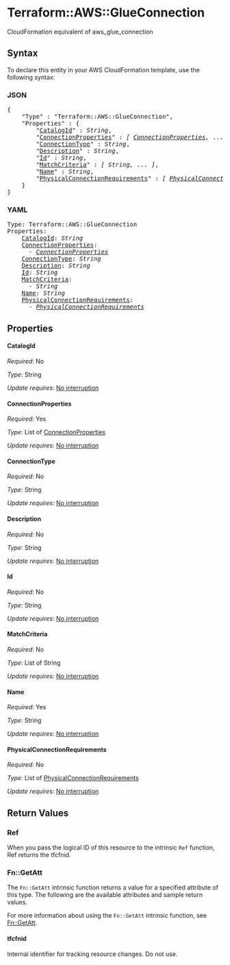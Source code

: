 # Terraform::AWS::GlueConnection

CloudFormation equivalent of aws_glue_connection

## Syntax

To declare this entity in your AWS CloudFormation template, use the following syntax:

### JSON

<pre>
{
    "Type" : "Terraform::AWS::GlueConnection",
    "Properties" : {
        "<a href="#catalogid" title="CatalogId">CatalogId</a>" : <i>String</i>,
        "<a href="#connectionproperties" title="ConnectionProperties">ConnectionProperties</a>" : <i>[ <a href="connectionproperties.md">ConnectionProperties</a>, ... ]</i>,
        "<a href="#connectiontype" title="ConnectionType">ConnectionType</a>" : <i>String</i>,
        "<a href="#description" title="Description">Description</a>" : <i>String</i>,
        "<a href="#id" title="Id">Id</a>" : <i>String</i>,
        "<a href="#matchcriteria" title="MatchCriteria">MatchCriteria</a>" : <i>[ String, ... ]</i>,
        "<a href="#name" title="Name">Name</a>" : <i>String</i>,
        "<a href="#physicalconnectionrequirements" title="PhysicalConnectionRequirements">PhysicalConnectionRequirements</a>" : <i>[ <a href="physicalconnectionrequirements.md">PhysicalConnectionRequirements</a>, ... ]</i>
    }
}
</pre>

### YAML

<pre>
Type: Terraform::AWS::GlueConnection
Properties:
    <a href="#catalogid" title="CatalogId">CatalogId</a>: <i>String</i>
    <a href="#connectionproperties" title="ConnectionProperties">ConnectionProperties</a>: <i>
      - <a href="connectionproperties.md">ConnectionProperties</a></i>
    <a href="#connectiontype" title="ConnectionType">ConnectionType</a>: <i>String</i>
    <a href="#description" title="Description">Description</a>: <i>String</i>
    <a href="#id" title="Id">Id</a>: <i>String</i>
    <a href="#matchcriteria" title="MatchCriteria">MatchCriteria</a>: <i>
      - String</i>
    <a href="#name" title="Name">Name</a>: <i>String</i>
    <a href="#physicalconnectionrequirements" title="PhysicalConnectionRequirements">PhysicalConnectionRequirements</a>: <i>
      - <a href="physicalconnectionrequirements.md">PhysicalConnectionRequirements</a></i>
</pre>

## Properties

#### CatalogId

_Required_: No

_Type_: String

_Update requires_: [No interruption](https://docs.aws.amazon.com/AWSCloudFormation/latest/UserGuide/using-cfn-updating-stacks-update-behaviors.html#update-no-interrupt)

#### ConnectionProperties

_Required_: Yes

_Type_: List of <a href="connectionproperties.md">ConnectionProperties</a>

_Update requires_: [No interruption](https://docs.aws.amazon.com/AWSCloudFormation/latest/UserGuide/using-cfn-updating-stacks-update-behaviors.html#update-no-interrupt)

#### ConnectionType

_Required_: No

_Type_: String

_Update requires_: [No interruption](https://docs.aws.amazon.com/AWSCloudFormation/latest/UserGuide/using-cfn-updating-stacks-update-behaviors.html#update-no-interrupt)

#### Description

_Required_: No

_Type_: String

_Update requires_: [No interruption](https://docs.aws.amazon.com/AWSCloudFormation/latest/UserGuide/using-cfn-updating-stacks-update-behaviors.html#update-no-interrupt)

#### Id

_Required_: No

_Type_: String

_Update requires_: [No interruption](https://docs.aws.amazon.com/AWSCloudFormation/latest/UserGuide/using-cfn-updating-stacks-update-behaviors.html#update-no-interrupt)

#### MatchCriteria

_Required_: No

_Type_: List of String

_Update requires_: [No interruption](https://docs.aws.amazon.com/AWSCloudFormation/latest/UserGuide/using-cfn-updating-stacks-update-behaviors.html#update-no-interrupt)

#### Name

_Required_: Yes

_Type_: String

_Update requires_: [No interruption](https://docs.aws.amazon.com/AWSCloudFormation/latest/UserGuide/using-cfn-updating-stacks-update-behaviors.html#update-no-interrupt)

#### PhysicalConnectionRequirements

_Required_: No

_Type_: List of <a href="physicalconnectionrequirements.md">PhysicalConnectionRequirements</a>

_Update requires_: [No interruption](https://docs.aws.amazon.com/AWSCloudFormation/latest/UserGuide/using-cfn-updating-stacks-update-behaviors.html#update-no-interrupt)

## Return Values

### Ref

When you pass the logical ID of this resource to the intrinsic `Ref` function, Ref returns the tfcfnid.

### Fn::GetAtt

The `Fn::GetAtt` intrinsic function returns a value for a specified attribute of this type. The following are the available attributes and sample return values.

For more information about using the `Fn::GetAtt` intrinsic function, see [Fn::GetAtt](https://docs.aws.amazon.com/AWSCloudFormation/latest/UserGuide/intrinsic-function-reference-getatt.html).

#### tfcfnid

Internal identifier for tracking resource changes. Do not use.

